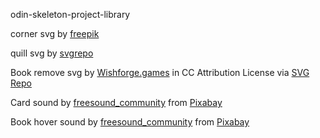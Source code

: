 odin-skeleton-project-library

corner svg by [freepik](https://www.freepik.com/free-vector/hand-drawn-ornaments_764539.htm#fromView=image_search_similar&page=1&position=2&uuid=3a9c3665-be5d-44ff-a230-abcecd098d0b&query=decorative+corner+svg)

quill svg by [svgrepo](https://www.svgrepo.com/svg/134452/letter-quill)

Book remove svg by <a href="https://www.wishforge.games/?ref=svgrepo.com" target="_blank">Wishforge.games</a> in CC Attribution License via <a href="https://www.svgrepo.com/" target="_blank">SVG Repo</a>

Card sound by <a href="https://pixabay.com/users/freesound_community-46691455/?utm_source=link-attribution&utm_medium=referral&utm_campaign=music&utm_content=35956">freesound_community</a> from <a href="https://pixabay.com//?utm_source=link-attribution&utm_medium=referral&utm_campaign=music&utm_content=35956">Pixabay</a>

Book hover sound by <a href="https://pixabay.com/users/freesound_community-46691455/?utm_source=link-attribution&utm_medium=referral&utm_campaign=music&utm_content=87381">freesound_community</a> from <a href="https://pixabay.com/sound-effects//?utm_source=link-attribution&utm_medium=referral&utm_campaign=music&utm_content=87381">Pixabay</a>
